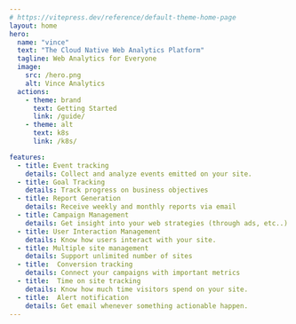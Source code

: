 ```yaml
---
# https://vitepress.dev/reference/default-theme-home-page
layout: home
hero:
  name: "vince"
  text: "The Cloud Native Web Analytics Platform"
  tagline: Web Analytics for Everyone
  image:
    src: /hero.png
    alt: Vince Analytics
  actions:
    - theme: brand
      text: Getting Started
      link: /guide/
    - theme: alt
      text: k8s
      link: /k8s/

features:
  - title: Event tracking
    details: Collect and analyze events emitted on your site.
  - title: Goal Tracking 
    details: Track progress on business objectives
  - title: Report Generation
    details: Receive weekly and monthly reports via email
  - title: Campaign Management
    details: Get insight into your web strategies (through ads, etc..)
  - title: User Interaction Management 
    details: Know how users interact with your site.
  - title: Multiple site management
    details: Support unlimited number of sites
  - title:  Conversion tracking
    details: Connect your campaigns with important metrics
  - title:  Time on site tracking
    details: Know how much time visitors spend on your site.
  - title:  Alert notification
    details: Get email whenever something actionable happen.
---
```


